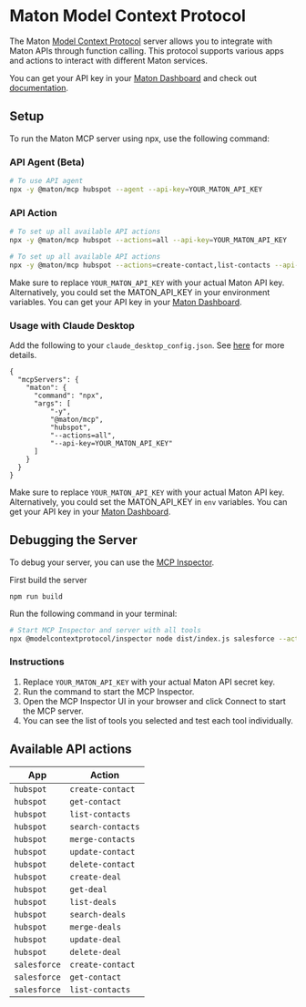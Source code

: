 # Maton Model Context Protocol

The Maton [Model Context Protocol](https://modelcontextprotocol.com/) server allows you to integrate with Maton APIs through function calling. This protocol supports various apps and actions to interact with different Maton services.

You can get your API key in your [Maton Dashboard][api-keys] and check out [documentation][docs].

## Setup

To run the Maton MCP server using npx, use the following command:

### API Agent (Beta)

```bash
# To use API agent
npx -y @maton/mcp hubspot --agent --api-key=YOUR_MATON_API_KEY
```

### API Action

```bash
# To set up all available API actions
npx -y @maton/mcp hubspot --actions=all --api-key=YOUR_MATON_API_KEY

# To set up all available API actions
npx -y @maton/mcp hubspot --actions=create-contact,list-contacts --api-key=YOUR_MATON_API_KEY
```

Make sure to replace `YOUR_MATON_API_KEY` with your actual Maton API key. Alternatively, you could set the MATON_API_KEY in your environment variables. You can get your API key in your [Maton Dashboard][api-keys].

### Usage with Claude Desktop

Add the following to your `claude_desktop_config.json`. See [here](https://modelcontextprotocol.io/quickstart/user) for more details.

```
{
  "mcpServers": {
    "maton": {
      "command": "npx",
      "args": [
          "-y",
          "@maton/mcp",
          "hubspot",
          "--actions=all",
          "--api-key=YOUR_MATON_API_KEY"
      ]
    }
  }
}
```

Make sure to replace `YOUR_MATON_API_KEY` with your actual Maton API key. Alternatively, you could set the MATON_API_KEY in `env` variables. You can get your API key in your [Maton Dashboard][api-keys].

## Debugging the Server

To debug your server, you can use the [MCP Inspector](https://modelcontextprotocol.io/docs/tools/inspector).

First build the server

```
npm run build
```

Run the following command in your terminal:

```bash
# Start MCP Inspector and server with all tools
npx @modelcontextprotocol/inspector node dist/index.js salesforce --actions=all --api-key=YOUR_MATON_API_KEY
```

### Instructions

1. Replace `YOUR_MATON_API_KEY` with your actual Maton API secret key.
2. Run the command to start the MCP Inspector.
3. Open the MCP Inspector UI in your browser and click Connect to start the MCP server.
4. You can see the list of tools you selected and test each tool individually.

## Available API actions

| App                   | Action                          |
| --------------------- | ------------------------------- |
| `hubspot`             | `create-contact`                |
| `hubspot`             | `get-contact`                   |
| `hubspot`             | `list-contacts`                 |
| `hubspot`             | `search-contacts`               |
| `hubspot`             | `merge-contacts`                |
| `hubspot`             | `update-contact`                |
| `hubspot`             | `delete-contact`                |
| `hubspot`             | `create-deal`                   |
| `hubspot`             | `get-deal`                      |
| `hubspot`             | `list-deals`                    |
| `hubspot`             | `search-deals`                  |
| `hubspot`             | `merge-deals`                   |
| `hubspot`             | `update-deal`                   |
| `hubspot`             | `delete-deal`                   |
| `salesforce`          | `create-contact`                |
| `salesforce`          | `get-contact`                   |
| `salesforce`          | `list-contacts`                 |

[api-keys]: https://maton.ai/api-keys
[docs]: https://maton.ai/docs/api-reference
